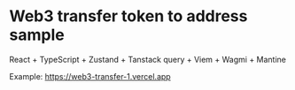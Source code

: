 # Web3 transfer token to address sample

React +
TypeScript +
Zustand +
Tanstack query +
Viem +
Wagmi +
Mantine

Example: https://web3-transfer-1.vercel.app
